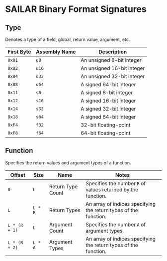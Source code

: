 # SAILAR Binary Format Signatures

## Type
Denotes a type of a field, global, return value, argument, etc.

First Byte|Assembly Name|Description
---|---|---
`0x01`|`u8`|An unsigned 8-bit integer
`0x02`|`u16`|An unsigned 16-bit integer
`0x04`|`u32`|An unsigned 32-bit integer
`0x08`|`u64`|A signed 64-bit integer
`0x11`|`s8`|A signed 8-bit integer
`0x12`|`s16`|A signed 16-bit integer
`0x14`|`s32`|A signed 32-bit integer
`0x18`|`s64`|A signed 64-bit integer
`0xF4`|`f32`|32-bit floating-point
`0xF8`|`f64`|64-bit floating-point

## Function
Specifies the return values and argument types of a function.

Offset|Size|Name|Notes
---|---|---|---
`0`|`L`|Return Type Count|Specifies the number `R` of values returned by the function.
`L`|`L * R`|Return Types|An array of indices specifying the return types of the function.
`L * (R + 1)`|`L`|Argument Count|Specifies the number `A` of argument types.
`L * (R + 2)`|`L * A`|Argument Types|An array of indices specifying the return types of the function.
